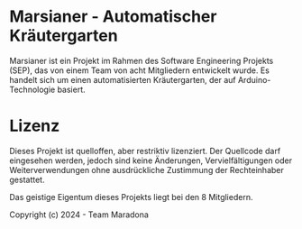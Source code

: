 # Marsianer - Automatischer Kräutergarten

Marsianer ist ein Projekt im Rahmen des Software Engineering Projekts (SEP), das von einem Team von acht Mitgliedern entwickelt wurde. Es handelt sich um einen automatisierten Kräutergarten, der auf Arduino-Technologie basiert.

# Lizenz

Dieses Projekt ist quelloffen, aber restriktiv lizenziert. Der Quellcode darf eingesehen werden, jedoch sind keine Änderungen, Vervielfältigungen oder Weiterverwendungen ohne ausdrückliche Zustimmung der Rechteinhaber gestattet.

Das geistige Eigentum dieses Projekts liegt bei den 8 Mitgliedern.

Copyright (c) 2024 - Team Maradona

